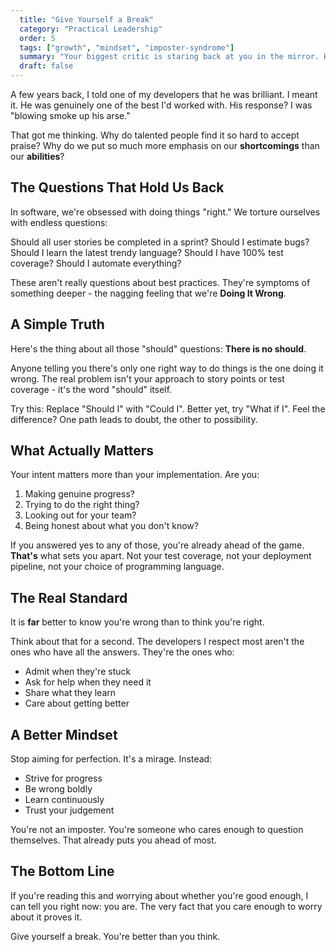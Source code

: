 ```yaml
---
  title: "Give Yourself a Break"
  category: "Practical Leadership"
  order: 5
  tags: ["growth", "mindset", "imposter-syndrome"]
  summary: "Your biggest critic is staring back at you in the mirror. Here's why you're better than you think, and why that matters more than you realise."
  draft: false
---
```


A few years back, I told one of my developers that he was brilliant. I meant it. He was genuinely one of the best I'd worked with. His response? I was "blowing smoke up his arse."

That got me thinking. Why do talented people find it so hard to accept praise? Why do we put so much more emphasis on our **shortcomings** than our **abilities**?

## The Questions That Hold Us Back

In software, we're obsessed with doing things "right." We torture ourselves with endless questions:

Should all user stories be completed in a sprint?
Should I estimate bugs?
Should I learn the latest trendy language?
Should I have 100% test coverage?
Should I automate everything?

These aren't really questions about best practices. They're symptoms of something deeper - the nagging feeling that we're **Doing It Wrong**.

## A Simple Truth

Here's the thing about all those "should" questions: **There is no should**.

Anyone telling you there's only one right way to do things is the one doing it wrong. The real problem isn't your approach to story points or test coverage - it's the word "should" itself.

Try this: Replace "Should I" with "Could I". Better yet, try "What if I". Feel the difference? One path leads to doubt, the other to possibility.

## What Actually Matters

Your intent matters more than your implementation. Are you:
1. Making genuine progress?
2. Trying to do the right thing?
3. Looking out for your team?
4. Being honest about what you don't know?

If you answered yes to any of those, you're already ahead of the game. **That's** what sets you apart. Not your test coverage, not your deployment pipeline, not your choice of programming language.

## The Real Standard

It is **far** better to know you're wrong than to think you're right.

Think about that for a second. The developers I respect most aren't the ones who have all the answers. They're the ones who:
- Admit when they're stuck
- Ask for help when they need it
- Share what they learn
- Care about getting better

## A Better Mindset

Stop aiming for perfection. It's a mirage. Instead:
- Strive for progress
- Be wrong boldly
- Learn continuously
- Trust your judgement

You're not an imposter. You're someone who cares enough to question themselves. That already puts you ahead of most.

## The Bottom Line

If you're reading this and worrying about whether you're good enough, I can tell you right now: you are. The very fact that you care enough to worry about it proves it.

Give yourself a break. You're better than you think.